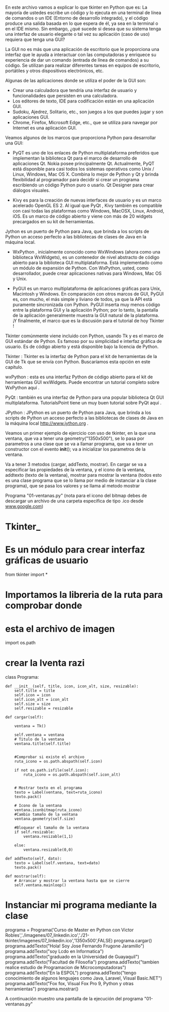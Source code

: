 En este archivo vamos a explicar lo que tkinter en Python que es: La mayoría de ustedes escribe un código y lo ejecuta en una terminal de línea de comandos o un IDE (Entorno de desarrollo integrado), y el código produce una salida basada en lo que espera de él, ya sea en la terminal o en el IDE mismo. Sin embargo, ¿qué sucede si desea que su sistema tenga una interfaz de usuario elegante o tal vez su aplicación (caso de uso) requiera que tenga una GUI?

La GUI no es más que una aplicación de escritorio que le proporciona una interfaz que le ayuda a interactuar con las computadoras y enriquece su experiencia de dar un comando (entrada de línea de comandos) a su código. Se utilizan para realizar diferentes tareas en equipos de escritorio, portátiles y otros dispositivos electrónicos, etc.

Algunas de las aplicaciones donde se utiliza el poder de la GUI son:

- Crear una calculadora que tendría una interfaz de usuario y funcionalidades que persisten en una calculadora.
- Los editores de texto, IDE para codificación están en una aplicación GUI.
- Sudoku, Ajedrez, Solitario, etc., son juegos a los que puedes jugar y son aplicaciones GUI.
- Chrome, Firefox, Microsoft Edge, etc., que se utiliza para navegar por Internet es una aplicación GUI.

Veamos algunos de los marcos que proporciona Python para desarrollar una GUI:

- PyQT es uno de los enlaces de Python multiplataforma preferidos que implementan la biblioteca Qt para el marco de desarrollo de aplicaciones Qt. Nokia posee principalmente Qt. Actualmente, PyQT está disponible para casi todos los sistemas operativos como Unix / Linux, Windows, Mac OS X. Combina lo mejor de Python y Qt y brinda flexibilidad al programador para decidir si crear un programa escribiendo un código Python puro o usarlo. Qt Designer para crear diálogos visuales.

- Kivy es para la creación de nuevas interfaces de usuario y es un marco acelerado OpenGL ES 2. Al igual que PyQt , Kivy también es compatible con casi todas las plataformas como Windows, MacOSX, Linux, Android, iOS. Es un marco de código abierto y viene con más de 20 widgets precargados en su kit de herramientas.

Jython es un puerto de Python para Java, que brinda a los scripts de Python un acceso perfecto a las bibliotecas de clases de Java en la máquina local.

- WxPython , inicialmente conocido como WxWindows (ahora como una biblioteca WxWidgets), es un contenedor de nivel abstracto de código abierto para la biblioteca GUI multiplataforma. Está implementado como un módulo de expansión de Python. Con WxPython, usted, como desarrollador, puede crear aplicaciones nativas para Windows, Mac OS y Unix.

- PyGUI es un marco multiplataforma de aplicaciones gráficas para Unix, Macintosh y Windows. En comparación con otros marcos de GUI, PyGUI es, con mucho, el más simple y liviano de todos, ya que la API está puramente sincronizada con Python. PyGUI inserta muy menos código entre la plataforma GUI y la aplicación Python; por lo tanto, la pantalla de la aplicación generalmente muestra la GUI natural de la plataforma.
¡Y finalmente, el marco que es la discusión para el tutorial de hoy Tkinter !

Tkinter comúnmente viene incluido con Python, usando Tk y es el marco de GUI estándar de Python. Es famoso por su simplicidad e interfaz gráfica de usuario. Es de código abierto y está disponible bajo la licencia de Python.

Tkinter : Tkinter es la interfaz de Python para el kit de herramientas de la GUI de Tk que se envía con Python. Buscaríamos esta opción en este capítulo.

wxPython : esta es una interfaz Python de código abierto para el kit de herramientas GUI wxWidgets. Puede encontrar un tutorial completo sobre WxPython aquí .

PyQt : también es una interfaz de Python para una popular biblioteca Qt GUI multiplataforma. TutorialsPoint tiene un muy buen tutorial sobre PyQt aquí .

JPython : JPython es un puerto de Python para Java, que brinda a los scripts de Python un acceso perfecto a las bibliotecas de clases de Java en la máquina local http://www.jython.org .

Veamos un primer ejemplo de ejercicio con uso de tkinter, en la que una ventana, que va a tener una geometry("1350x500"), se lo pasa por parametros a una clase que se va a llamar programa, que va a tener un constructor con el evento __init__(); va a inicializar los parametros de la ventana.

Va a tener 3 metodos (cargar, addTexto, mostrar). En cargar se va a especificar las propiedades de la ventana, y el icono de la ventana, addtexto (texto de la ventana), mostrar para mostrar la ventana (todos esto es una clase programa que se lo llama por medio de instanciar a la clase programa), que se pasa los valores y se llama al metodo mostrar

Programa "01-ventanas.py" (nota para el icono del bitmap debes de descargar un archivo de una carpeta específica de tipo .ico desde www.google.com)

# Tkinter_
# Es un módulo para crear interfaz gráficas de usuario
from tkinter import *
# Importamos la libreria de la ruta para comprobar donde
# esta el archivo de imagen
import os.path
# crear la lventa razi
class Programa:

    def __init__(self, title, icon, icon_alt, size, resizable):
        self.title = title
        self.icon = icon
        self.icon_alt = icon_alt
        self.size = size
        self.resizable = resizable
  
    def cargar(self):

        ventana = Tk()

        self.ventana = ventana
        # Titulo de la ventana
        ventana.title(self.title)


        #Comprobar si existe el archivo
        ruta_icono = os.path.abspath(self.icon)

        if not os.path.isfile(self.icon):
            ruta_icono = os.path.abspath(self.icon_alt)


        # Mostrar texto en el programa
        texto = Label(ventana, text=ruta_icono)
        texto.pack()

        # Icono de la ventana
        ventana.iconbitmap(ruta_icono)
        #Cambio tamaño de la ventana
        ventana.geometry(self.size)

        #Bloquear el tamaño de la ventana
        if self.resizable:
            ventana.resizable(1,1)

        else:
            ventana.resizable(0,0)   

    def addTexto(self, dato):
        texto = Label(self.ventana, text=dato)
        texto.pack()

    def mostrar(self):
        # Arrancar y mostrar la ventana hasta que se cierre
        self.ventana.mainloop()
    

# Instanciar mi programa mediante la clase
programa = Programa('Curso de Master en Python con Victor Robles','./imagenes/07_linkedin.ico','./21-tkinter/imagenes/07_linkedin.ico','1350x500',FALSE)
programa.cargar()
programa.addTexto("Hola! Soy Jose Fernando Frugone Jaramillo")
programa.addTexto("soy Lcdo en Informatica")
programa.addTexto("graduado en la Universidad de Guayaquil")
programa.addTexto("Facultad de Filosofia")
programa.addTexto("tambien realice estudio de Programacion de Microcomputadoras")
programa.addTexto("En la ESPOL")
programa.addTexto("tengo conocimiento de algunos lenguajes como Java, Laravel, Visual Basic.NET")
programa.addTexto("Fox fox, Visual Fox Pro 9, Python y otras herramientas")
programa.mostrar()

A continuación muestro una pantalla de la ejecución del programa "01-ventanas.py"








